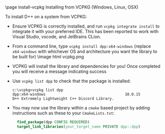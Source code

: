\page install-vcpkg Installing from VCPKG (Windows, Linux, OSX)

To install D++ on a system from VCPKG:

- Ensure VCPKG is correctly installed, and run `vcpkg integrate install` to integrate it with your preferred IDE. This has been reported to work with Visual Studio, vscode, and JetBrains CLion.

- From a command line, type `vcpkg install dpp:x64-windows` (replace `x64-windows` with whichever OS and architecture you want the library to be built for)
  \image html vcpkg.png

- VCPKG will install the library and dependencies for you! Once completed you will receive a message indicating success

- Use `vcpkg list dpp` to check that the package is installed:
  
  ```
  c:\vcpkg>vcpkg list dpp
  dpp:x64-windows                                    10.0.15          D++ Extremely Lightweight C++ Discord Library.
  ```

- You may now use the library within a `cmake` based project by adding instructions such as these to your `CmakeLists.txt`:
  
  ```cmake
    find_package(dpp CONFIG REQUIRED)
    target_link_libraries(your_target_name PRIVATE dpp::dpp)
  ```
